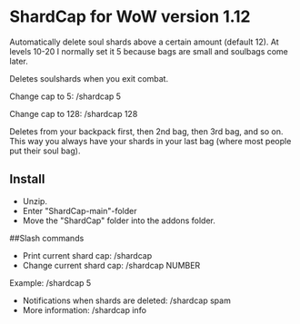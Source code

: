 # ShardCap for WoW version 1.12
Automatically delete soul shards above a certain amount (default 12). At levels 10-20 I normally set it 5 because bags are small and soulbags come later. 

Deletes soulshards when you exit combat.

Change cap to 5: /shardcap 5


Change cap to 128: /shardcap 128





Deletes from your backpack first, then 2nd bag, then 3rd bag, and so on. This way you always have your shards in your last bag (where most people put their soul bag). 


## Install
- Unzip. 
- Enter "ShardCap-main"-folder
- Move the "ShardCap" folder into the addons folder. 

##Slash commands
- Print current shard cap: /shardcap    
- Change current shard cap: /shardcap NUMBER
  
Example: /shardcap 5
  
- Notifications when shards are deleted: /shardcap spam
- More information: /shardcap info

